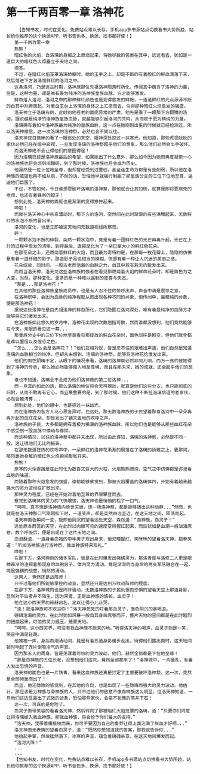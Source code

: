 # 第一千两百零一章 洛神花
        【告知书友，时代在变化，免费站点难以长存，手机app多书源站点切换看书大势所趋，站长给你推荐的这个换源APP，听书音色多、换源、找书都好使！】
       第一千两百零一章
       熊熊！
       暗红色的火焰，自洛璃的身躯之上燃烧起来，将她尽数的包裹在其中，远远看去，犹如是一道巨大的暗红色火炬矗立于天地之间。
       滴答。
       不过，在暗红火焰笼罩洛璃娇躯时，她的玉手之上，却是不断的有着殷红的鲜血滴落下来，然后落进下方汹涌而鲜红的洛河之中。
       这条洛河，乃是远古时期，洛神族那位先祖洛神陨落时所化，传闻其中蕴含了洛神的力量，但是，这种力量，却是唯有最为纯净的洛神族皇族血脉，方才能够激发。
       鲜血落入洛河，洛河之中的那种鲜红颜色也是变得愈发的鲜艳，一道道鲜红的光点源源不断的自其中升腾而起，对着白玉台上洛璃的身体之上汇聚而去，令得那种暗红火焰愈发的强盛。
       洛天神立于洛璃右侧，此时的他苍老的面庞异常的严肃，他先是看了一眼那下方翻腾的洛河，据说越是纯净的洛神族皇族血脉，就越能够引起洛河的共鸣，从而赋予更为精纯的力量。
       洛璃拥有着如今洛神族最为纯净的皇族血脉，这一点在她刚刚出生的时候就已经检测过，所以洛天神相信，这一次洛璃的洛神祭，必然也会不同以往。
       洛天神双目微眯的看了一眼远处的天空，眼神深处掠过一抹寒光，他知道，那些虎视眈眈的家伙必然已经在暗中窥视，一旦发现洛璃的洛神祭超乎他们的想象，那么他们必然会出手破坏。
       而洛天神绝不会让得他们的意图得逞！
       因为洛璃已经是洛神族最后的希望，如果她出了什么意外，那么如今因为她而再度凝聚一心的洛神族也将会顷刻间蹦碎，到了那时候，洛神族也将会成为历史。
       他虽然是一位上位地至尊，但却曾经受到过重创，甚至连生命力都是有些削弱，所以他在洛神族的威望也再不如从前，不然的话，恐怕他早就强行制服了那皇族分支的三位下位地至尊，逼迫他们臣服了。
       不过，不管如何，今日谁想要破坏洛璃的洛神祭，那他就会让其知晓，就算是即将要病死的老虎，也还有着锋利的獠牙！
       想到此处，洛天神的面庞也是渐渐的变得狰狞起来。
       哗啦！
       而就在洛天神心中杀意涌动时，那下方的洛河，突然间在此时渐渐的有些沸腾起来，无数鲜红的水泡不断的冒出来。
       洛河的变化，也是立即被这天地间无数道视线所察觉。
       砰！
       一颗颗水泡不断的碎裂，突然一颗水泡中，竟是有着一团鲜红色的光芒冉冉升起，光芒在上升的过程中愈发的清晰，到得最后，直接是化为了一朵巴掌大小的鲜红色花朵。
       在那花朵之上，还燃烧着鲜红的火焰，而且最为奇特的是，在那每一枚花瓣上，隐隐的仿佛是有着一道纤细的影子，那道影子虽说相当的模糊，但却有着一种让人沉迷的美丽之感。
       花朵绽放，同时间，一股古老而浩瀚的血脉之力，自其中若有若无的散发出来。
       而而当洛天神，洛天龙这些洛神族的强者在看见那燃烧着火焰的鲜血花朵时，却是面色为之大变，当然，那种变化，更多的是一种难以遏制的狂喜与失态。
       “那是...那是洛神花！”
       在其他的那些洛神族皇族成员中，也是有人忍不住的惊呼出声，声音中满是震惊之意。
       在洛神祭中，会因为血脉的纯净程度从而出现各种不同的异象，但传闻中，最精纯的异象，便是那洛神花！
       据说这些洛神花是由先祖洛神的鲜血所化，它们隐匿在洛河深处，唯有着最纯净的血脉方才能够将它们激发出来。
       在洛神族如此悠久的岁月中，洛神花出现的次数屈指可数，然而谁都没想到，他们竟然能够在今天，亲眼的看见这一幕...
       那皇族分支中的三位下位地至尊看见那绽放的鲜血花朵时，面色同样是剧变，但他们就全都是难以置信以及惶恐之色。
       “怎么...怎么会是洛神花？！”他们互相对视，皆是忍不住的艰难出声道，他们自然是知道洛璃的血脉相当的纯净，但却从未想到，洛璃的洛神祭，能够将洛神花给激发出来。
       他们的面色阴晴不定，从眼下的情况来看，洛璃的洛神祭必然非同凡响，而万一真的被她得到了洛神的传承，那么她必然能够踏入地至尊境，而且在那未来，她的成就，还会超乎他们的想象。
       谁也不知道，洛璃会不会成为他们洛神族的第二位洛神...
       而一旦真的如此的话，那么洛璃的地位将会无可撼动，就算是他们这些分支，也只能彻底的归附，从而不敢再有它心，而且最重要的是，到了那时候，他们这种不断扯洛璃后退的老家伙，必然会被清算...
       想到此处，他们的眼中，也是掠过一抹凶光。
       而在洛神族内各方人马心思各异时，在远处，那无数洛神族的子民望着那自洛河中一朵朵冉冉升起的血红花朵，却是发出了铺天盖地的欢呼之声。
       洛神族的子民，大多都是拥有着极为稀薄的洛神族血脉，所以他们也是能够从那些血红花朵中感受到一股血脉中悸动与尊崇。
       而这种情况，以往的洛神祭中都并未出现，所以由此得知，洛璃的洛神祭，必然是不同一般，这让得他们无比的振奋。
       在那无数道狂热的欢呼声中，一朵鲜红的洛神花渐渐的飘落在了洛璃的娇躯之上，霎那间，那包裹她身躯的暗红色火焰瞬间膨胀开来。
       熊熊！
       原本的火炬直接是在此时化为数百丈巨大的火柱，火焰熊熊燃烧，空气之中仿佛都是弥漫着血脉的味道。
       而随着那种火焰愈发的强盛，谁都能够察觉到，那被火焰覆盖的洛璃体内，开始有着越来越强大的灵力波动在扩散出来。
       那种灵力程度，已经在开始对着地至尊的界限攀登而去。
       察觉到洛璃体内灵力的飞快增强，洛天神也是悄悄的松了一口气。
       “呵呵，真不愧是洛神族内绝世天娇，连一场洛神祭，都是能够搞出这种动静...”然而，也就是在洛天神那口气刚刚松下时，一道笑声，却是突然由远至近，在这天地之间，回荡而起。
       洛天神面色瞬间一变，旋即他阴沉的望着远处天空，森然道：“血神族，血灵子！”
       远处原本蔚蓝的天空，在此时以肉眼可见的速度变得猩红起来，而后犹如是血潮一般汹涌席卷，数个呼吸后，便是出现在了这片天地之间。
       血浪翻滚，一道身着血袍的中年男子现出身来，他双瞳猩红，笑眯眯的望着洛天神，抱拳笑道：“听闻洛神族进行洛神祭，我血神族特来观礼。”
       哗啦！
       在那下方，洛河两侧的诸多军队，皆是在此时爆发出强横灵力，那洛青崖与洛修二人更是眼神森冷的注视着那现身的血袍男子，体内灵力涌动，竟是渐渐的与身后的两支军队融合在一起，两股强横的战意，悄然的涌动。
       这两人，竟然还是战阵师！
       只不过看他们所能够掌控的战意，显然还只是达到万纹战阵师的程度。
       在那下方，洛神城内也是阵阵骚动，无数洛神族的子民仇恨而恐惧的望着天空上那道身影，显然对于后者并不陌生，因为来者，正是血神族的族长，血灵子！
       他在这小西天界的赫赫凶名，足以让得小儿止哭。
       “滚！我洛神族可不欢迎你！”洛天神死死的盯着那血灵子，面色阴沉的暴喝道。
       磅礴浩瀚的灵力，在此时犹如风暴一般自其身后席卷而开，整片天地的空间都是在此时剧烈的扭曲起来，可怕的灵力威压，笼罩天地。
       “呵呵，这小西天界，可没有我血神族不能来的地。”听得洛天神的喝声，血灵子则是一笑，笑容中满是轻蔑。
       他袖袍一挥，身后血潮涌动间，竟是有着五道身影缓步走出，待得他们露出面时，这天地间顿时响起了连片倒吸冷气的声音。
       因为那五人的周身，皆是荡漾着可怕的灵力波动，他们，赫然全部都是下位地至尊！
       “那是血神族的五位长老，没想到他们这次，竟然全部都来了！”洛神城中，一片骚乱，有着人发出恐惧的声音。
       洛天神的面色也是一片铁青，看来这血神族还真是打定了主意要破坏洛神祭，这一次，竟然是全部倾巢而出了！
       而且，他还隐隐的感觉到，在其他的方向，也是出现了一些隐晦而强大的灵力波动，他估计，那应该是力神族与骨神族的人，只不过他们的敌意不像血神族这么明显，但洛天神知道，一旦他们这边显露出了式微的迹象，恐怕那些家伙，会毫不犹豫的落井下石！
       这一次，可真的是危险了。
       血灵子面带笑容的看着洛天神，然后转向了那被暗红火焰笼罩的洛璃，道：“只要你们同意让得洛璃嫁入我血神族，那我血神族，将会给予你们最大的支持。”
       “洛天神，我带着橄榄枝而来，你可不要因为自己的鲁莽让得上面沾满了鲜血才好啊...”
       洛天神面无表情的望着血灵子，道：“既然你想知道我的答案，那我就告诉你...”
       他抬起手掌，然后猛然落下，冰寒的声音，蕴含着磅礴杀意，在这天地间爆发而起。
       “洛河大阵！”
       ...
       ...
       【告知书友，时代在变化，免费站点难以长存，手机app多书源站点切换看书大势所趋，站长给你推荐的这个换源APP，听书音色多、换源、找书都好使！】